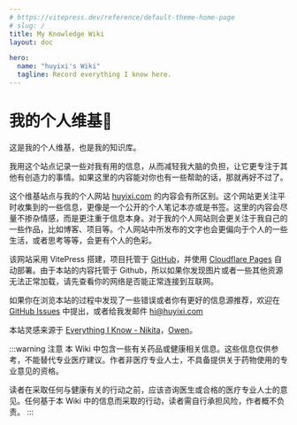 ```yaml
---
# https://vitepress.dev/reference/default-theme-home-page
# slug: /
title: My Knowledge Wiki
layout: doc

hero:
  name: "huyixi's Wiki"
  tagline: Record everything I know here.
---
```

# 我的个人维基🌿
这是我的个人维基，也是我的知识库。

我用这个站点记录一些对我有用的信息，从而减轻我大脑的负担，让它更专注于其他有创造力的事情。如果这里的内容能对你也有一些帮助的话，那就再好不过了。  

这个维基站点与我的个人网站 [huyixi.com](https://huyixi.com) 的内容会有所区别。这个网站更关注平时收集到的一些信息，更像是一个公开的个人笔记本亦或是书签。这里的内容会尽量不掺杂情感，而是更注重于信息本身。对于我的个人网站则会更关注于我自己的一些作品，比如博客、项目等。个人网站中所发布的文字也会更偏向于个人的一些生活，或者思考等等，会更有个人的色彩。

该网站采用 VitePress 搭建，项目托管于 [GitHub](https://github.com/huyixi/wiki)，并使用 [Cloudflare Pages](https://www.cloudflare.com) 自动部署。由于本站的内容托管于 Github，所以如果你发现图片或者一些其他资源无法正常加载，请先查看你的网络是否能正常连接到互联网。

如果你在浏览本站的过程中发现了一些错误或者你有更好的信息源推荐，欢迎在 [GitHub Issues](https://github.com/huyixi/wiki/issues) 中提出，或者给我发邮件 [hi@huyixi.com](mailto:hihuyixi.com)

本站灵感来源于 [Everything I Know - Nikita](https://wiki.nikiv.dev)，[Owen](https://www.owenyoung.com)。

:::warning 注意
本 Wiki 中包含一些有关药品或健康相关信息。这些信息仅供参考，不能替代专业医疗建议。作者非医疗专业人士，不具备提供关于药物使用的专业意见的资格。

读者在采取任何与健康有关的行动之前，应该咨询医生或合格的医疗专业人士的意见。任何基于本 Wiki 中的信息而采取的行动，读者需自行承担风险，作者概不负责。
:::

